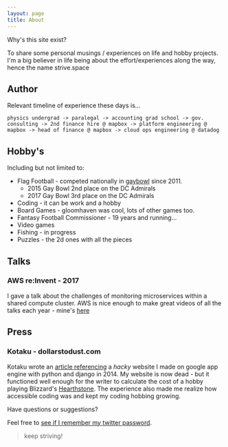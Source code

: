 ```yaml
---
layout: page
title: About
---
```


<p class="message">
  Why's this site exist?
</p>

To share some personal musings / experiences on life and hobby projects. I'm a big believer in life being about the effort/experiences along the way, hence the name strive.space

## Author

Relevant timeline of experience these days is...

```physics undergrad -> paralegal -> accounting grad school -> gov. consulting -> 2nd finance hire @ mapbox -> platform engineering @ mapbox -> head of finance @ mapbox -> cloud ops engineering @ datadog```

## Hobby's 

Including but not limited to:
 - Flag Football - competed nationally in [gaybowl](http://gaybowl.org/) since 2011.
 	- 2015 Gay Bowl 2nd place on the DC Admirals
 	- 2017 Gay Bowl 3rd place on the DC Admirals
 - Coding - it can be work and a hobby
 - Board Games - gloomhaven was cool, lots of other games too.
 - Fantasy Football Commissioner - 19 years and running...
 - Video games
 - Fishing - in progress
 - Puzzles - the 2d ones with all the pieces

## Talks

### AWS re:Invent - 2017

I gave a talk about the challenges of monitoring microservices within a shared compute cluster. AWS is nice enough to make great videos of all the talks each year - mine's [here](https://www.youtube.com/watch?v=-GqfajeVb3c)

## Press

### Kotaku - dollarstodust.com

Kotaku wrote an [article referencing](https://kotaku.com/hours-to-earn-an-average-professional-deck-in-hearthson-1635943268/all) a _hacky_ website I made on google app engine with python and django in 2014. My website is now dead - but it functioned well enough for the writer to calculate the cost of a hobby playing Blizzard's [Hearthstone](https://playhearthstone.com/en-us/). The experience also made me realize how accessible coding was and kept my coding hobbing growing.

Have questions or suggestions?

Feel free to [see if I remember my twitter password](https://twitter.com/brendanmcfarlan).

>keep striving!